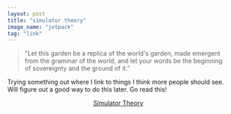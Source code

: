 ```yaml
---
layout: post
title: "simulator theory"
image_name: "jetpack"
tag: "link"
---
```

> "Let this garden be a replica of the world's garden, made emergent from the grammar of the world, and let your words be the beginning of sovereignty and the ground of it."

Trying something out where I link to things I think more people should see. Will figure out a good way to do this later. Go read this!

<center>
<a href="https://www.lesswrong.com/s/N7nDePaNabJdnbXeE">Simulator Theory</a>
</center>
